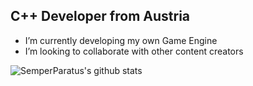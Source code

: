 ## C++ Developer from Austria

-  I’m currently developing my own Game Engine 
-  I’m looking to collaborate with other content creators

![SemperParatus's github stats](https://github-readme-stats.vercel.app/api?username=SemperParatusGithub&show_icons=true,prs)
